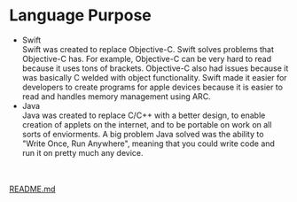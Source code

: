 # Language Purpose
* Swift <br>
Swift was created to replace Objective-C. Swift solves problems that Objective-C has. For example, Objective-C can be very hard to read because it uses tons of brackets. Objective-C also had issues because it was basically C welded with object functionality. Swift made it easier for developers to create programs for apple devices because it is easier to read and handles memory management using ARC.
* Java <br>
Java was created to replace C/C++ with a better design, to enable creation of applets on the internet, and to be portable on work on all sorts of enviorments. A big problem Java solved was the ability to "Write Once, Run Anywhere", meaning that you could write code and run it on pretty much any device. 

<br><br>
[README.md](Home)
